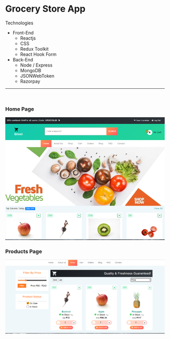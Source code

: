 # Grocery Store App

Technologies

 - Front-End
    - Reactjs
    - CSS
    - Redux Toolkit
    - React Hook Form
 - Back-End
    - Node / Express
    - MongoDB
    - JSONWebToken
    - Razorpay

---
<br/>

### Home Page
![Screenshot of home page](./imgs/r-home.png)
<br/>

### Products Page
![Screenshot of products page](./imgs/r-products.png)

